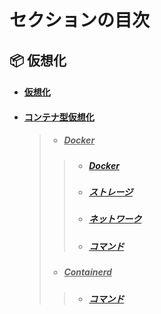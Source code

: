 # セクションの目次

## 📦 仮想化

* #### [︎仮想化](https://hiroki-it.github.io/tech-notebook-mkdocs/virtualization/virtualization.html)
* #### <u>コンテナ型仮想化</u>
  > * ##### <u>Docker</u>
  > > * ##### [︎Docker](https://hiroki-it.github.io/tech-notebook-mkdocs/virtualization/virtualization_container_docker.html)
  > > * ##### [ストレージ](https://hiroki-it.github.io/tech-notebook-mkdocs/virtualization/virtualization_container_docker_storage.html)
  > > * ##### [ネットワーク](https://hiroki-it.github.io/tech-notebook-mkdocs/virtualization/virtualization_container_docker_network.html)
  > > * ##### [コマンド](https://hiroki-it.github.io/tech-notebook-mkdocs/virtualization/virtualization_container_docker_command.html)
  > * ##### <u>Containerd</u>
  > > * ##### [コマンド](https://hiroki-it.github.io/tech-notebook-mkdocs/virtualization/virtualization_container_containerd_command.html)

<br>

